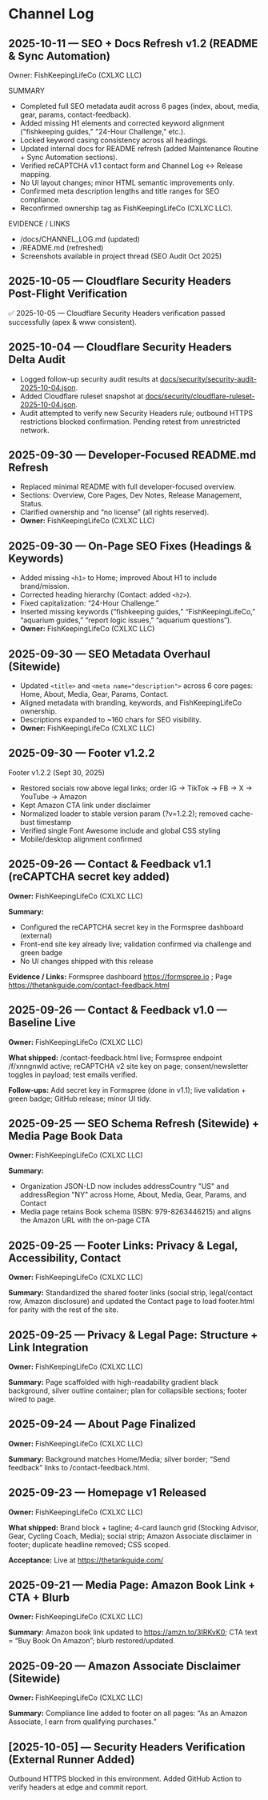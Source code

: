 # Channel Log

## 2025-10-11 — SEO + Docs Refresh v1.2 (README & Sync Automation)
Owner: FishKeepingLifeCo (CXLXC LLC)

SUMMARY
- Completed full SEO metadata audit across 6 pages (index, about, media, gear, params, contact-feedback).
- Added missing H1 elements and corrected keyword alignment ("fishkeeping guides," "24-Hour Challenge," etc.).
- Locked keyword casing consistency across all headings.
- Updated internal docs for README refresh (added Maintenance Routine + Sync Automation sections).
- Verified reCAPTCHA v1.1 contact form and Channel Log ↔ Release mapping.
- No UI layout changes; minor HTML semantic improvements only.
- Confirmed meta description lengths and title ranges for SEO compliance.
- Reconfirmed ownership tag as FishKeepingLifeCo (CXLXC LLC).

EVIDENCE / LINKS
- /docs/CHANNEL_LOG.md (updated)
- /README.md (refreshed)
- Screenshots available in project thread (SEO Audit Oct 2025)

## 2025-10-05 — Cloudflare Security Headers Post-Flight Verification
✅ 2025-10-05 — Cloudflare Security Headers verification passed successfully (apex & www consistent).

## 2025-10-04 — Cloudflare Security Headers Delta Audit
- Logged follow-up security audit results at [docs/security/security-audit-2025-10-04.json](security/security-audit-2025-10-04.json).
- Added Cloudflare ruleset snapshot at [docs/security/cloudflare-ruleset-2025-10-04.json](security/cloudflare-ruleset-2025-10-04.json).
- Audit attempted to verify new Security Headers rule; outbound HTTPS restrictions blocked confirmation. Pending retest from unrestricted network.

## 2025-09-30 — Developer-Focused README.md Refresh
- Replaced minimal README with full developer-focused overview.
- Sections: Overview, Core Pages, Dev Notes, Release Management, Status.
- Clarified ownership and “no license” (all rights reserved).
- **Owner:** FishKeepingLifeCo (CXLXC LLC)

## 2025-09-30 — On-Page SEO Fixes (Headings & Keywords)
- Added missing `<h1>` to Home; improved About H1 to include brand/mission.
- Corrected heading hierarchy (Contact: added `<h2>`).
- Fixed capitalization: “24-Hour Challenge.”
- Inserted missing keywords (“fishkeeping guides,” “FishKeepingLifeCo,” “aquarium guides,” “report logic issues,” “aquarium questions”).
- **Owner:** FishKeepingLifeCo (CXLXC LLC)

## 2025-09-30 — SEO Metadata Overhaul (Sitewide)
- Updated `<title>` and `<meta name="description">` across 6 core pages: Home, About, Media, Gear, Params, Contact.
- Aligned metadata with branding, keywords, and FishKeepingLifeCo ownership.
- Descriptions expanded to ~160 chars for SEO visibility.
- **Owner:** FishKeepingLifeCo (CXLXC LLC)

## 2025-09-30 — Footer v1.2.2

Footer v1.2.2 (Sept 30, 2025)
- Restored socials row above legal links; order IG → TikTok → FB → X → YouTube → Amazon
- Kept Amazon CTA link under disclaimer
- Normalized loader to stable version param (?v=1.2.2); removed cache-bust timestamp
- Verified single Font Awesome include and global CSS styling
- Mobile/desktop alignment confirmed

## 2025-09-26 — Contact & Feedback v1.1 (reCAPTCHA secret key added)
**Owner:** FishKeepingLifeCo (CXLXC LLC)

**Summary:**
- Configured the reCAPTCHA secret key in the Formspree dashboard (external)
- Front-end site key already live; validation confirmed via challenge and green badge
- No UI changes shipped with this release

**Evidence / Links:** Formspree dashboard https://formspree.io ; Page https://thetankguide.com/contact-feedback.html

## 2025-09-26 — Contact & Feedback v1.0 — Baseline Live
**Owner:** FishKeepingLifeCo (CXLXC LLC)

**What shipped:** /contact-feedback.html live; Formspree endpoint /f/xnngnwld active; reCAPTCHA v2 site key on page; consent/newsletter toggles in payload; test emails verified.

**Follow-ups:** Add secret key in Formspree (done in v1.1); live validation + green badge; GitHub release; minor UI tidy.

## 2025-09-25 — SEO Schema Refresh (Sitewide) + Media Page Book Data
**Owner:** FishKeepingLifeCo (CXLXC LLC)

**Summary:**
- Organization JSON-LD now includes addressCountry "US" and addressRegion "NY" across Home, About, Media, Gear, Params, and Contact
- Media page retains Book schema (ISBN: 979-8263446215) and aligns the Amazon URL with the on-page CTA

## 2025-09-25 — Footer Links: Privacy & Legal, Accessibility, Contact
**Owner:** FishKeepingLifeCo (CXLXC LLC)

**Summary:** Standardized the shared footer links (social strip, legal/contact row, Amazon disclosure) and updated the Contact page to load footer.html for parity with the rest of the site.

## 2025-09-25 — Privacy & Legal Page: Structure + Link Integration
**Owner:** FishKeepingLifeCo (CXLXC LLC)

**Summary:** Page scaffolded with high-readability gradient black background, silver outline container; plan for collapsible sections; footer wired to page.

## 2025-09-24 — About Page Finalized
**Owner:** FishKeepingLifeCo (CXLXC LLC)

**Summary:** Background matches Home/Media; silver border; “Send feedback” links to /contact-feedback.html.

## 2025-09-23 — Homepage v1 Released
**Owner:** FishKeepingLifeCo (CXLXC LLC)

**What shipped:** Brand block + tagline; 4-card launch grid (Stocking Advisor, Gear, Cycling Coach, Media); social strip; Amazon Associate disclaimer in footer; duplicate headline removed; CSS scoped.

**Acceptance:** Live at https://thetankguide.com/

## 2025-09-21 — Media Page: Amazon Book Link + CTA + Blurb
**Owner:** FishKeepingLifeCo (CXLXC LLC)

**Summary:** Amazon book link updated to https://amzn.to/3IRKvK0; CTA text = “Buy Book On Amazon”; blurb restored/updated.

## 2025-09-20 — Amazon Associate Disclaimer (Sitewide)
**Owner:** FishKeepingLifeCo (CXLXC LLC)

**Summary:** Compliance line added to footer on all pages: “As an Amazon Associate, I earn from qualifying purchases.”
## [2025-10-05] — Security Headers Verification (External Runner Added)
Outbound HTTPS blocked in this environment. Added GitHub Action to verify headers at edge and commit report.
